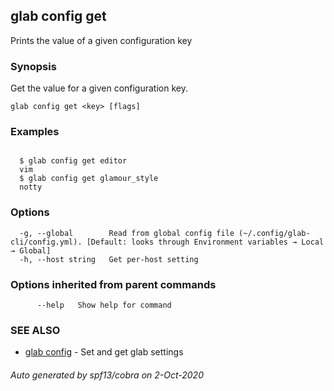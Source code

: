 ## glab config get

Prints the value of a given configuration key

### Synopsis

Get the value for a given configuration key.

```
glab config get <key> [flags]
```

### Examples

```

  $ glab config get editor
  vim
  $ glab config get glamour_style
  notty

```

### Options

```
  -g, --global        Read from global config file (~/.config/glab-cli/config.yml). [Default: looks through Environment variables → Local → Global]
  -h, --host string   Get per-host setting
```

### Options inherited from parent commands

```
      --help   Show help for command
```

### SEE ALSO

* [glab config](glab_config.md)	 - Set and get glab settings

###### Auto generated by spf13/cobra on 2-Oct-2020
